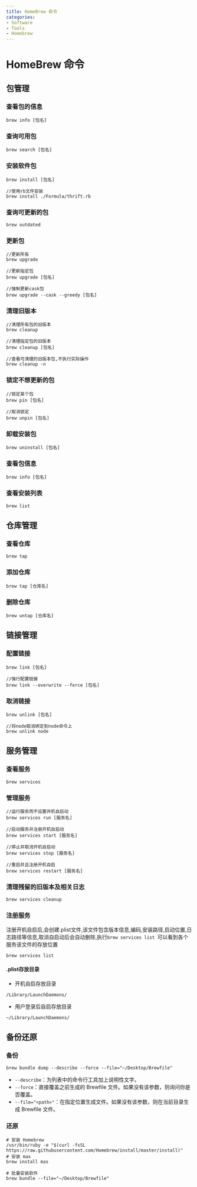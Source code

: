 ```yaml
---
title: HomeBrew 命令
categories:
- Software
- Tools
- Homebrew
---
```

# HomeBrew 命令

## 包管理

### 查看包的信息

```
brew info [包名]
```

### 查询可用包

```shell
brew search [包名]
```

### 安装软件包

```shell
brew install [包名]

//使用rb文件安装
brew install ./Formula/thrift.rb
```

### 查询可更新的包

```shell
brew outdated
```

### 更新包

```shell
//更新所有
brew upgrade

//更新指定包
brew upgrade [包名]

//强制更新cask包
brew upgrade --cask --greedy [包名]
```

### 清理旧版本

```shell
//清理所有包的旧版本
brew cleanup

//清理指定包的旧版本
brew cleanup [包名]

//查看可清理的旧版本包,不执行实际操作
brew cleanup -n
```

### 锁定不想更新的包

```shell
//锁定某个包
brew pin [包名]

//取消锁定
brew unpin [包名]
```

### 卸载安装包

```shell
brew uninstall [包名]
```

### 查看包信息

```shell
brew info [包名]
```

### 查看安装列表

```shell
brew list
```

## 仓库管理

### 查看仓库

```shell
brew tap
```

### 添加仓库

```
brew tap [仓库名]
```

### 删除仓库

```
brew untap [仓库名]
```

## 链接管理

### 配置链接

```
brew link [包名]

//强行配置链接
brew link --overwrite --force [包名]
```

### 取消链接

```
brew unlink [包名]

//将node取消绑定到node命令上
brew unlink node
```

## 服务管理

### 查看服务

```
brew services
```

### 管理服务

```
//运行服务而不设置开机自启动
brew services run [服务名]

//启动服务并注册开机自启动
brew services start [服务名]

//停止并取消开机自启动
brew services stop [服务名]

//重启并且注册开机自启
brew services restart [服务名]
```

### 清理残留的旧版本及相关日志

```
brew services cleanup
```

### 注册服务

注册开机自启后,会创建.plist文件,该文件包含版本信息,编码,安装路径,启动位置,日志路径等信息,取消自启动后会自动删除,执行`brew services list `可以看到各个服务该文件的存放位置

```
brew services list
```

#### .plist存放目录

- 开机自启存放目录

```
/Library/LaunchDaemons/
```

- 用户登录后自启存放目录

```
~/Library/LaunchDaemons/
```

## 备份还原

### 备份

```shell
brew bundle dump --describe --force --file="~/Desktop/Brewfile"
```

- `--describe`：为列表中的命令行工具加上说明性文字。
- `--force`：直接覆盖之前生成的 Brewfile 文件。如果没有该参数，则询问你是否覆盖。
- `--file="<path>"`：在指定位置生成文件。如果没有该参数，则在当前目录生成 Brewfile 文件。

### 还原

```shell
# 安装 Homebrew
/usr/bin/ruby -e "$(curl -fsSL https://raw.githubusercontent.com/Homebrew/install/master/install)"
# 安装 mas
brew install mas

# 批量安装软件 
brew bundle --file="~/Desktop/Brewfile"
```


